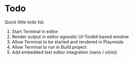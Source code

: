 ﻿# Todo  
Quick little todo list.

1. Start Terminal in editor
2. Render output in editor agnostic UI-Toolkit based window
3. Allow Terminal to be started and rendered in Playmode
4. Allow Terminal to run in Build project
5. Add embedded text editor integration (nano / vi(m))
